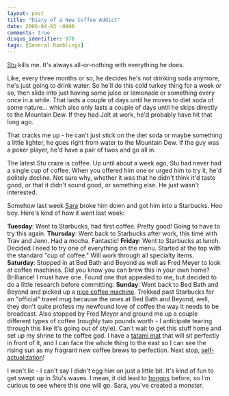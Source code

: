 ```yaml
---
layout: post
title: "Diary of a New Coffee Addict"
date: 2006-04-03 -0800
comments: true
disqus_identifier: 978
tags: [General Ramblings]
---
```

[Stu](http://www.stuartthompson.net) kills me. It's always
all-or-nothing with everything he does.

 Like, every three months or so, he decides he's not drinking soda
anymore, he's just going to drink water. So he'll do this cold turkey
thing for a week or so, then slide into just having some juice or
lemonade or something every once in a while. That lasts a couple of days
until he moves to diet soda of some nature... which also only lasts a
couple of days until he skips directly to the Mountain Dew. If they had
Jolt at work, he'd probably have hit that long ago.

 That cracks me up - he can't just stick on the diet soda or maybe
something a little lighter, he goes right from water to the Mountain
Dew. If the guy was a poker player, he'd have a pair of twos and go all
in.

 The latest Stu craze is coffee. Up until about a week ago, Stu had
never had a single cup of coffee. When you offered him one or urged him
to try it, he'd politely decline. Not sure why, whether it was that he
didn't think it'd taste good, or that it didn't sound good, or something
else. He just wasn't interested.

 Somehow last week [Sara](http://sassafrassylassy.blogspot.com/) broke
him down and got him into a Starbucks. Hoo boy. Here's kind of how it
went last week:

 **Tuesday**: Went to Starbucks, had first coffee. Pretty good! Going to
have to try this again.
 **Thursday**: Went back to Starbucks after work, this time with Trav
and Jenn. Had a mocha. Fantastic!
 **Friday**: Went to Starbucks at lunch. Decided I need to try one of
everything on the menu. Started at the top with the standard "cup of
coffee." Will work through all specialty items.
 **Saturday**: Stopped in at Bed Bath and Beyond as well as Fred Meyer
to look at coffee machines. Did you know you can brew this in your own
home? Brilliance! I must have one. Found one that appealed to me, but
decided to do a little research before committing.
 **Sunday**: Went back to Bed Bath and Beyond and picked up a [nice
coffee
machine](http://www.amazon.com/exec/obidos/ASIN/B000A1FFJK/mhsvortex).
Trekked past Starbucks for an "official" travel mug because the ones at
Bed Bath and Beyond, well, they don't quite profess my newfound love of
coffee the way it needs to be broadcast. Also stopped by Fred Meyer and
ground me up a couple different types of coffee (roughly two pounds
worth - I anticipate tearing through this like it's going out of style).
Can't wait to get this stuff home and set up my shrine to the coffee
god. I have a [tatami mat](http://en.wikipedia.org/wiki/Tatami) that
will sit perfectly in front of it, and I can face the whole thing to the
east so I can see the rising sun as my fragrant new coffee brews to
perfection. Next stop,
[self-actualization](http://en.wikipedia.org/wiki/Maslow's_hierarchy_of_needs)!

 I won't lie - I can't say I didn't egg him on just a little bit. It's
kind of fun to get swept up in Stu's waves. I mean, it did lead to
[bongos](/archive/2005/04/17/amped-up.aspx) before, so I'm curious to
see where this one will go. Sara, you've created a *monster*.
